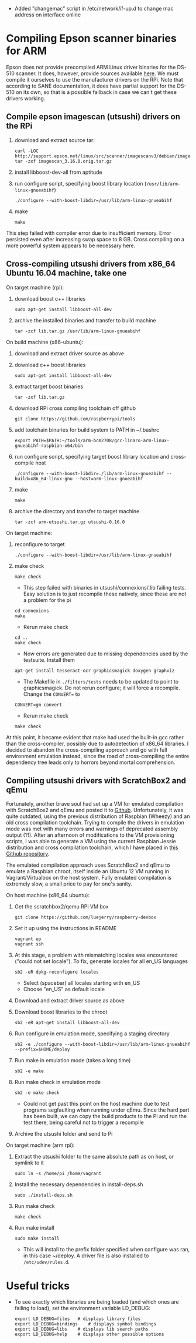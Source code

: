 - Added "changemac" script in /etc/network/if-up.d to change mac address on interface online

# Compiling Epson scanner binaries for ARM

Epson does not provide precompiled ARM Linux driver binaries for the DS-510 scanner. It does, however, provide sources
available [here](http://support.epson.net/linux/src/scanner/imagescanv3/debian/imagescan_3.16.0.orig.tar.gz). We must
compile it ourselves to use the manufacturer drivers on the RPi. Note that according to SANE documentation, it does
have partial support for the DS-510 on its own, so that is a possible fallback in case we can't get these drivers
working.


## Compile epson imagescan (utsushi) drivers on the RPi

1. download and extract source tar:
    ```
    curl -LOC http://support.epson.net/linux/src/scanner/imagescanv3/debian/imagescan_3.16.0.orig.tar.gz
    tar -zxf imagescan_3.16.0.orig.tar.gz
    ```
    
2. install libboost-dev-all from aptitude
3. run configure script, specifying boost library location (`/usr/lib/arm-linux-gnueabihf`)

    `./configure --with-boost-libdir=/usr/lib/arm-linux-gnueabihf`

4. make

    `make`

This step failed with compiler error due to insufficient memory. Error persisted even after increasing swap space
to 8 GB. Cross compiling on a more powerful system appears to be necessary here.


## Cross-compiling utsushi drivers from x86_64 Ubuntu 16.04 machine, take one

On target machine (rpi):

1. download boost c++ libraries

    `sudo apt-get install libboost-all-dev`

2. archive the installed binaries and transfer to build machine

    `tar -zcf lib.tar.gz /usr/lib/arm-linux-gnueabihf`

On build machine (x86-ubuntu):

1. download and extract driver source as above
2. download c++ boost libraries

    `sudo apt-get install libboost-all-dev`

3. extract target boost binaries

    `tar -zxf lib.tar.gz`

4. download RPi cross compiling toolchain off github

    `git clone https://github.com/raspberrypi/tools`

5. add toolchain binaries for build system to PATH in ~/.bashrc

    `export PATH=$PATH:~/tools/arm-bcm2708/gcc-linaro-arm-linux-gnueabihf-raspbian-x64/bin`

6. run configure script, specifying target boost library location and cross-compile host

    `./configure --with-boost-libdir=./lib/arm-linux-gnueabihf --build=x86_64-linux-gnu --host=arm-linux-gnueabihf`

7. make

    `make`

8. archive the directory and transfer to target machine

    `tar -zcf arm-utsushi.tar.gz utsushi-0.16.0`


On target machine:

1. reconfigure to target

    `./configure --with-boost-libdir=/usr/lib/arm-linux-gnueabihf`

2. make check

    `make check`

   * This step failed with binaries in utsushi/connexions/.lib failing tests. Easy solution is to just recompile these
natively, since these are not a problem for the pi
    ```
    cd connexions
    make
    ```

   * Rerun make check
    ```
    cd ..
    make check
    ```

   * Now errors are generated due to missing dependencies used by the testsuite. Install them

    `apt-get install tesseract-ocr graphicsmagick doxygen graphviz`

   * The Makefile in `./filters/tests` needs to be updated to point to graphicsmagick. Do not rerun configure; it will
force a recompile. Change the `CONVERT=` to

    `CONVERT=gm convert`

   * Rerun make check

    `make check`


At this point, it became evident that make had used the built-in gcc rather than the cross-compiler, possibly due to
autodetection of x86_64 libraries. I decided to abandon the cross-compiling approach and go with full environment
emulation instead, since the road of cross-compiling the entire dependency tree leads only to horrors beyond mortal
comprehension.


## Compiling utsushi drivers with ScratchBox2 and qEmu

Fortunately, another brave soul had set up a VM for emulated compilation with ScratchBox2 and qEmu and posted it to
[Github](https://github.com/nickhutchinson/raspberry-devbox). Unfortunately, it was quite outdated, using the previous
distribution of Raspbian (Wheezy) and an old cross compilation toolchain. Trying to compile the drivers in emulation
mode was met with many errors and warnings of deprecated assembly output (?!). After an afternoon of modifications to
the VM provisioning scripts, I was able to generate a VM using the current Raspbian Jessie distribution and cross
compilation toolchain, which I have placed in [this Github repository](https://github.com/luejerry/raspberry-devbox).

The emulated compilation approach uses ScratchBox2 and qEmu to emulate a Raspbian chroot, itself inside an Ubuntu 12
VM running in Vagrant/Virtualbox on the host system. Fully emulated compilation is extremely slow, a small price to
pay for one's sanity.

On host machine (x86_64 ubuntu):

1. Get the scratchbox2/qemu RPi VM box

    `git clone https://github.com/luejerry/raspberry-devbox`

2. Set it up using the instructions in README
    ```
    vagrant up
    vagrant ssh
    ```

3. At this stage, a problem with mismatching locales was encountered ("could not set locale"). To fix, generate locales
for all en_US languages

    `sb2 -eR dpkg-reconfigure locales`

   * Select (spacebar) all locales starting with en_US
   * Choose "en_US" as default locale

4. Download and extract driver source as above
5. Download boost libraries to the chroot

    `sb2 -eR apt-get install libboost-all-dev`

6. Run configure in emulation mode, specifying a staging directory

    `sb2 -e ./configure --with-boost-libdir=/usr/lib/arm-linux-gnueabihf --prefix=$HOME/deploy`

7. Run make in emulation mode (takes a long time)

    `sb2 -e make`

8. Run make check in emulation mode

    `sb2 -e make check`

   * Could not get past this point on the host machine due to test programs segfaulting when running under qEmu. Since
the hard part has been built, we can copy the build products to the Pi and run the test there, being careful not to
trigger a recompile

9. Archive the utsushi folder and send to Pi

On target machine (arm rpi):

1. Extract the utsushi folder to the same absolute path as on host, or symlink to it

    `sudo ln -s /home/pi /home/vagrant`

2. Install the necessary dependencies in install-deps.sh

    `sudo ./install-deps.sh`

3. Run make check

    `make check`

4. Run make install

    `sudo make install`

   * This will install to the prefix folder specified when configure was ran, in this case ~/deploy. A driver file is
also installed to `/etc/udev/rules.d`.


# Useful tricks

- To see exactly which libraries are being loaded (and which ones are failing to load), set the environment variable LD_DEBUG:
    ```
    export LD_DEBUG=files	# displays library files
    export LD_DEBUG=bindings	# displays symbol bindings
    export LD_DEBUG=libs	# displays lib search paths
    export LD_DEBUG=help	# displays other possible options
    ```
